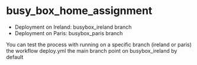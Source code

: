 # busy_box_home_assignment
- Deployment on Ireland: busybox_ireland branch
- Deployment on Paris: busybox_paris branch

You can test the process with running on a specific branch (ireland or paris) the workflow deploy.yml
the main branch point on busybox_ireland by default
